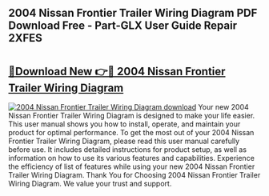 ## 2004 Nissan Frontier Trailer Wiring Diagram PDF Download Free - Part-GLX User Guide Repair 2XFES

# <h2><a href="http://dfs0sf.blite.top/?on=2004+Nissan+Frontier+Trailer+Wiring+Diagram">🔗Download New 👉🔴 2004 Nissan Frontier Trailer Wiring Diagram</a></h2>

[![2004 Nissan Frontier Trailer Wiring Diagram download](https://i.imgur.com/lujVjoI.png)](http://dfs0sf.blite.top/?on=2004+Nissan+Frontier+Trailer+Wiring+Diagram)
Your new 2004 Nissan Frontier Trailer Wiring Diagram is designed to make your life easier. This user manual shows you how to install, operate, and maintain your product for optimal performance. To get the most out of your 2004 Nissan Frontier Trailer Wiring Diagram, please read this user manual carefully before use. It includes detailed instructions for product setup, as well as information on how to use its various features and capabilities. Experience the efficiency of list of features while using your new 2004 Nissan Frontier Trailer Wiring Diagram. Thank You for Choosing 2004 Nissan Frontier Trailer Wiring Diagram. We value your trust and support.
